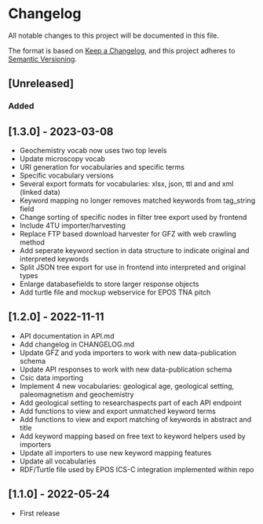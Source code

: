 # Changelog

All notable changes to this project will be documented in this file.

The format is based on [Keep a Changelog](https://keepachangelog.com/en/1.0.0/),
and this project adheres to [Semantic Versioning](https://semver.org/spec/v2.0.0.html).

## [Unreleased]

### Added 


## [1.3.0] - 2023-03-08

- Geochemistry vocab now uses two top levels
- Update microscopy vocab
- URI generation for vocabularies and specific terms
- Specific vocabulary versions
- Several export formats for vocabularies: xlsx, json, ttl and and xml (linked data)
- Keyword mapping no longer removes matched keywords from tag_string field
- Change sorting of specific nodes in filter tree export used by frontend
- Include 4TU importer/harvesting
- Replace FTP based download harvester for GFZ with web crawling method
- Add seperate keyword section in data structure to indicate original and interpreted keywords
- Split JSON tree export for use in frontend into interpreted and original types
- Enlarge databasefields to store larger response objects
- Add turtle file and mockup webservice for EPOS TNA pitch

## [1.2.0] - 2022-11-11

- API documentation in API.md
- Add changelog in CHANGELOG.md
- Update GFZ and yoda importers to work with new data-publication schema
- Update API responses to work with new data-publication schema
- Csic data importing
- Implement 4 new vocabularies: geological age, geological setting, paleomagnetism and geochemistry
- Add geological setting to researchaspects part of each API endpoint
- Add functions to view and export unmatched keyword terms
- Add functions to view and export matching of keywords in abstract and title
- Add keyword mapping based on free text to keyword helpers used by importers
- Update all importers to use new keyword mapping features
- Update all vocabularies
- RDF/Turtle file used by EPOS ICS-C integration implemented within repo

## [1.1.0] - 2022-05-24

- First release